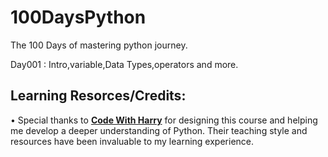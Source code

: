 # 100DaysPython
The 100 Days of mastering python journey.

Day001 : Intro,variable,Data Types,operators and more.

## Learning Resorces/Credits:
• Special thanks to **[Code With Harry](https://youtu.be/UrsmFxEIp5k?si=vhAdEXibJStXDx4y)** for designing this course and helping me develop a deeper understanding of Python. Their teaching style and resources have been invaluable to my learning experience.
